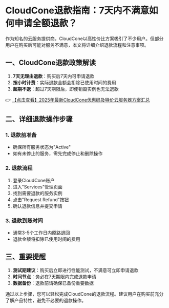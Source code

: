 # CloudCone退款指南：7天内不满意如何申请全额退款？

作为知名的云服务提供商，CloudCone以高性价比方案吸引了不少用户。但部分用户在购买后可能对服务不满意，本文将详细介绍退款流程和注意事项。

## 一、CloudCone退款政策解读

1. **7天无理由退款**：购买后7天内可申请退款
2. **按小时计费**：实际退款金额会扣除已使用时间的费用
3. **超期不退**：超过7天期限后，即使销毁实例也无法退款

👉 [【点击查看】2025年最新CloudCone优惠码及特价云服务器方案汇总](https://bit.ly/Cloudcone)

## 二、详细退款操作步骤

### 1. 退款前准备
- 确保所有服务状态为"Active"
- 如有未停止的服务，需先完成停止和删除操作

### 2. 退款流程
1. 登录CloudCone账户
2. 进入"Services"管理页面
3. 找到需要退款的服务实例
4. 点击"Request Refund"按钮
5. 确认退款信息并提交申请

### 3. 退款到账时间
- 通常3-5个工作日内原路退回
- 退款金额将扣除已使用时间的费用

## 三、重要提醒

1. **测试期建议**：购买后立即进行性能测试，不满意可立即申请退款
2. **时间节点**：务必在7天期限内完成退款申请
3. **数据备份**：退款前请确保已备份重要数据

通过以上步骤，您可以轻松完成CloudCone的退款流程。建议用户在购买前充分了解产品特性，避免不必要的退款操作。